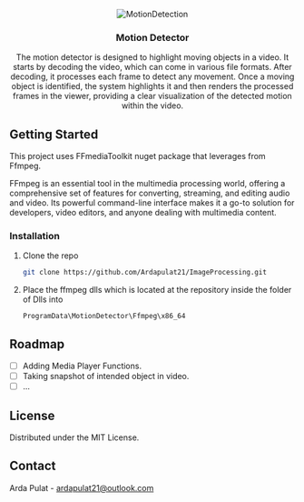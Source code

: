 <div align="center">
  
![MotionDetection](https://github.com/user-attachments/assets/8d5ef6cc-3157-48d5-bfee-f45b591133fd)


<h3 align="center">Motion Detector</h3>
  <p align="center">
    The motion detector is designed to highlight moving objects in a video. It starts by decoding the video, which can come in various file formats. After decoding, it processes each frame to detect any movement. Once a moving object is identified, the system highlights it and then renders the processed frames in the viewer, providing a clear visualization of the detected motion within the video. </p>
</div>

<!-- GETTING STARTED -->
## Getting Started

This project uses FFmediaToolkit nuget package that leverages from Ffmpeg.

FFmpeg is an essential tool in the multimedia processing world, offering a comprehensive set of features for converting, streaming, and editing audio and video. Its powerful command-line interface makes it a go-to solution for developers, video editors, and anyone dealing with multimedia content.

### Installation

1. Clone the repo
   ```sh
   git clone https://github.com/Ardapulat21/ImageProcessing.git
   ```
2. Place the ffmpeg dlls which is located at the repository inside the folder of Dlls into 
    ```
    ProgramData\MotionDetector\Ffmpeg\x86_64 
    ```

<!-- ROADMAP -->
## Roadmap

- [ ] Adding Media Player Functions.
- [ ] Taking snapshot of intended object in video.
- [ ] ...

<!-- LICENSE -->
## License

Distributed under the MIT License.

<!-- CONTACT -->
## Contact

Arda Pulat - ardapulat21@outlook.com
